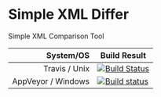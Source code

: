 # Simple XML Differ
Simple XML Comparison Tool

System/OS|Build Result
----:|----
Travis / Unix       |[![Build Status](https://travis-ci.org/zeljic/sxmldiff.svg?branch=master)](https://travis-ci.org/zeljic/sxmldiff)
AppVeyor / Windows  |[![Build status](https://ci.appveyor.com/api/projects/status/k0wok8y5ynsgjvax/branch/master?svg=true)](https://ci.appveyor.com/project/zeljic/sxmldiff/branch/master)